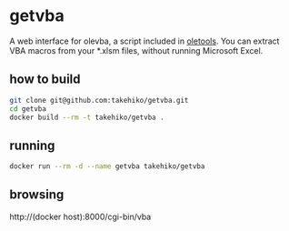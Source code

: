 # getvba

A web interface for olevba, a script included in [oletools](https://www.decalage.info/python/oletools).
You can extract VBA macros from your *.xlsm files, without running Microsoft Excel.

## how to build

```sh
git clone git@github.com:takehiko/getvba.git
cd getvba
docker build --rm -t takehiko/getvba .
```

## running

```sh
docker run --rm -d --name getvba takehiko/getvba
```

## browsing

<span>http</span>://(docker host):8000/cgi-bin/vba

